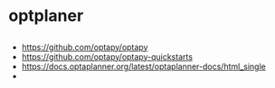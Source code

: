# optplaner

##

* <https://github.com/optapy/optapy>
* <https://github.com/optapy/optapy-quickstarts>
* <https://docs.optaplanner.org/latest/optaplanner-docs/html_single>
* 